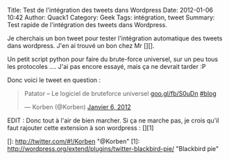 Title: Test de l'intégration des tweets dans Wordpress
Date: 2012-01-06 10:42
Author: Quack1
Category: Geek
Tags: intégration, tweet
Summary: Test rapide de l'intégration des tweets dans Wordpress.

Je cherchais un bon tweet pour tester l'intégration automatique des
tweets dans wordpress. J'en ai trouvé un bon chez Mr [][].

Un petit script python pour faire du brute-force universel, sur un peu
tous les protocoles .... J'ai pas encore essayé, mais ça ne devrait
tarder :P

Donc voici le tweet en question :

<blockquote class="twitter-tweet tw-align-center" lang="fr"><p>Patator – Le logiciel de bruteforce universel <a href="http://t.co/T2C6Ti0w" title="http://goo.gl/fb/S0uDn">goo.gl/fb/S0uDn</a> <a href="https://twitter.com/search/%23blog">#blog</a></p>&mdash; Korben (@Korben) <a href="https://twitter.com/Korben/status/155219907112480768" data-datetime="2012-01-06T09:31:24+00:00">Janvier 6, 2012</a></blockquote>
<script src="//platform.twitter.com/widgets.js" charset="utf-8"></script>

EDIT : Donc tout à l'air de bien marcher. Si ça ne marche pas, je crois
qu'il faut rajouter cette extension à son wordpress : [][1]

  []: http://twitter.com/#!/Korben "@Korben"
  [1]: http://wordpress.org/extend/plugins/twitter-blackbird-pie/ "Blackbird pie"
